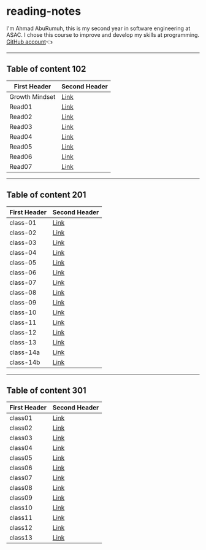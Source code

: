 # reading-notes

I'm Ahmad AbuRumuh, this is my second year in software engineering at ASAC. I chose this course to improve and develop my skills at programming. [GitHub account](https://github.com/Ahmad-AbuRumuh)👈

---

## Table of content 102

**First Header** | **Second Header**
------------ | -------------
Growth Mindset | [Link](https://ahmad-aburumuh.github.io/reading-notes/GrowthMindset)
Read01 | [Link](https://ahmad-aburumuh.github.io/reading-notes/Read01)
Read02 | [Link](https://ahmad-aburumuh.github.io/reading-notes/Read02)
Read03 | [Link](https://ahmad-aburumuh.github.io/reading-notes/Read03)
Read04 | [Link](https://ahmad-aburumuh.github.io/reading-notes/Read04)
Read05 | [Link](https://ahmad-aburumuh.github.io/reading-notes/Read05)
Read06 | [Link](https://ahmad-aburumuh.github.io/reading-notes/Read06)
Read07 | [Link](https://ahmad-aburumuh.github.io/reading-notes/Read07)

---

## Table of content 201

**First Header** | **Second Header**
------------ | -------------
class-01 | [Link](https://ahmad-aburumuh.github.io/reading-notes/class-01)
class-02 | [Link](https://ahmad-aburumuh.github.io/reading-notes/class-02)
class-03 | [Link](https://ahmad-aburumuh.github.io/reading-notes/class-03)
class-04 | [Link](https://ahmad-aburumuh.github.io/reading-notes/class-04)
class-05 | [Link](https://ahmad-aburumuh.github.io/reading-notes/class-05)
class-06 | [Link](https://ahmad-aburumuh.github.io/reading-notes/class-06)
class-07 | [Link](https://ahmad-aburumuh.github.io/reading-notes/class-07)
class-08 | [Link](https://ahmad-aburumuh.github.io/reading-notes/class-08)
class-09 | [Link](https://ahmad-aburumuh.github.io/reading-notes/class-09)
class-10 | [Link](https://ahmad-aburumuh.github.io/reading-notes/class-10)
class-11 | [Link](https://ahmad-aburumuh.github.io/reading-notes/class-11)
class-12 | [Link](https://ahmad-aburumuh.github.io/reading-notes/class-12)
class-13 | [Link](https://ahmad-aburumuh.github.io/reading-notes/class-13)
class-14a | [Link](https://ahmad-aburumuh.github.io/reading-notes/class-14a)
class-14b | [Link](https://ahmad-aburumuh.github.io/reading-notes/class-14b)

---

## Table of content 301

**First Header** | **Second Header**
------------ | -------------
class01 | [Link](https://ahmad-aburumuh.github.io/reading-notes/class01)
class02 | [Link](https://ahmad-aburumuh.github.io/reading-notes/class02)
class03 | [Link](https://ahmad-aburumuh.github.io/reading-notes/class03)
class04 | [Link](https://ahmad-aburumuh.github.io/reading-notes/class04)
class05 | [Link](https://ahmad-aburumuh.github.io/reading-notes/class05)
class06 | [Link](https://ahmad-aburumuh.github.io/reading-notes/class06)
class07 | [Link](https://ahmad-aburumuh.github.io/reading-notes/class07)
class08 | [Link](https://ahmad-aburumuh.github.io/reading-notes/class08)
class09 | [Link](https://ahmad-aburumuh.github.io/reading-notes/class09)
class10 | [Link](https://ahmad-aburumuh.github.io/reading-notes/class10)
class11 | [Link](https://ahmad-aburumuh.github.io/reading-notes/class11)
class12 | [Link](https://ahmad-aburumuh.github.io/reading-notes/class12)
class13 | [Link](https://ahmad-aburumuh.github.io/reading-notes/class13)
